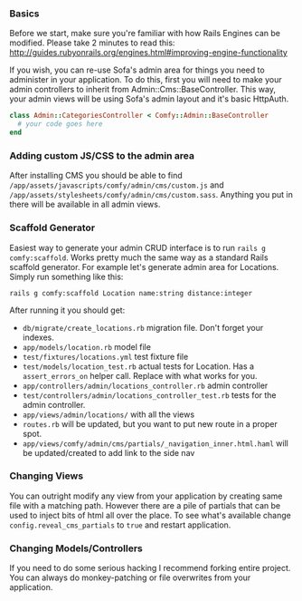 ### Basics

Before we start, make sure you're familiar with how Rails Engines can be modified.
Please take 2 minutes to read this: http://guides.rubyonrails.org/engines.html#improving-engine-functionality

If you wish, you can re-use Sofa's admin area for things you need to administer
in your application. To do this, first you will need to make your admin
controllers to inherit from Admin::Cms::BaseController. This way, your admin
views will be using Sofa's admin layout and it's basic HttpAuth.


```ruby
class Admin::CategoriesController < Comfy::Admin::BaseController
  # your code goes here
end
```

### Adding custom JS/CSS to the admin area

After installing CMS you should be able to find `/app/assets/javascripts/comfy/admin/cms/custom.js` and `/app/assets/stylesheets/comfy/admin/cms/custom.sass`. Anything you put in there will be available in all admin views. 

### Scaffold Generator

Easiest way to generate your admin CRUD interface is to run
`rails g comfy:scaffold`. Works pretty much the same way as a standard Rails
scaffold generator. For example let's generate admin area for Locations. Simply
run something like this:

```
rails g comfy:scaffold Location name:string distance:integer
```

After running it you should get:

* `db/migrate/create_locations.rb` migration file. Don't forget your indexes.
* `app/models/location.rb` model file
* `test/fixtures/locations.yml` test fixture file
* `test/models/location_test.rb` actual tests for Location. Has a `assert_errors_on` helper call. Replace with what works for you.
* `app/controllers/admin/locations_controller.rb` admin controller
* `test/controllers/admin/locations_controller_test.rb` tests for the admin controller.
* `app/views/admin/locations/` with all the views
* `routes.rb` will be updated, but you want to put new route in a proper spot.
* `app/views/comfy/admin/cms/partials/_navigation_inner.html.haml` will be updated/created to add link to the side nav

### Changing Views
You can outright modify any view from your application by creating same file with a matching path. However there are a pile of partials that can be used to inject bits of html all over the place. To see what's available change `config.reveal_cms_partials` to `true` and restart application.

### Changing Models/Controllers
If you need to do some serious hacking I recommend forking entire project. You can always do monkey-patching or file overwrites from your application.
